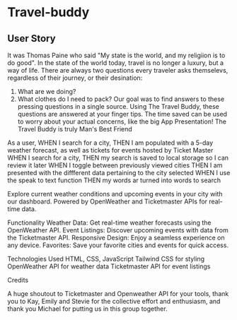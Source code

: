 # Travel-buddy

## User Story

It was Thomas Paine who said "My state is the world, and my religiion is to do good". In the state of the world today, travel is no longer a luxury, but a way of life.
There are always two questions every traveler asks themselevs, regardless of their journey, or their desination:
1. What are we doing?
2. What clothes do I need to pack?
Our goal was to find answers to these pressing questions in a single source. Using The Travel Buddy, these questions are answered at your finger tips. The time saved can be used to worry about your actual concerns, like the big App Presentation!
The Travel Buddy is truly Man's Best Friend

As a user, WHEN I search for a city,
THEN I am populated with a 5-day weather forecast, as well as tickets for events hosted by Ticket Master
WHEN I search for a city,
THEN my search is saved to local storage so I can review it later
WHEN I toggle between previously viewed cities
THEN I am presented with the diffferent data pertaining to the city selected
WHEN I use the speak to text function
THEN my words ar turned into words to search



Explore current weather conditions and upcoming events in your city with our dashboard. Powered by OpenWeather and Ticketmaster APIs for real-time data.

Functionality
Weather Data: Get real-time weather forecasts using the OpenWeather API.
Event Listings: Discover upcoming events with data from the Ticketmaster API.
Responsive Design: Enjoy a seamless experience on any device.
Favorites: Save your favorite cities and events for quick access.


Technologies Used
HTML, CSS, JavaScript
Tailwind CSS for styling
OpenWeather API for weather data
Ticketmaster API for event listings





Credits

A huge shoutout to Ticketmaster and Openweather API for your tools, thank you to Kay, Emily and Stevie for the collective effort and enthusiasm, and thank you Michael for
putting us in this group together.
